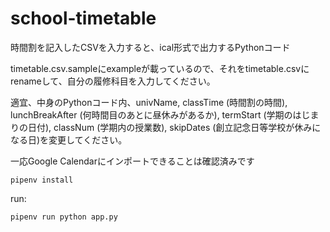 # school-timetable

時間割を記入したCSVを入力すると、ical形式で出力するPythonコード

timetable.csv.sampleにexampleが載っているので、それをtimetable.csvにrenameして、自分の履修科目を入力してください。

適宜、中身のPythonコード内、univName, classTime (時間割の時間), lunchBreakAfter (何時間目のあとに昼休みがあるか), termStart (学期のはじまりの日付), classNum (学期内の授業数), skipDates (創立記念日等学校が休みになる日)を変更してください。

一応Google Calendarにインポートできることは確認済みです

```pipenv install```

run:

```pipenv run python app.py```
